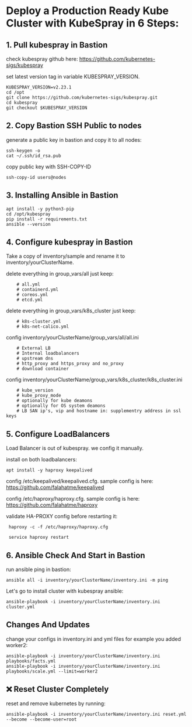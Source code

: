 # Deploy a Production Ready Kube Cluster with KubeSpray in 6 Steps:




## 1. Pull kubespray in Bastion

check kubespray github here: https://github.com/kubernetes-sigs/kubespray

set latest version tag in variable KUBESPRAY_VERSION.

```
KUBESPRAY_VERSION=v2.23.1
cd /opt
git clone https://github.com/kubernetes-sigs/kubespray.git
cd kubespray
git checkout $KUBESPRAY_VERSION
```



## 2. Copy Bastion SSH Public to nodes

generate a public key in bastion and copy it to all nodes:

```
ssh-keygen -o
cat ~/.ssh/id_rsa.pub
```
copy public key with SSH-COPY-ID
```
ssh-copy-id users@nodes
```



## 3. Installing Ansible in Bastion

```
apt install -y python3-pip 
cd /opt/kubespray
pip install -r requirements.txt
ansible --version
```



## 4. Configure kubespray in Bastion

Take a copy of inventory/sample and rename it to inventory/yourClusterName.


delete everything in group_vars/all just keep:

        # all.yml
        # containerd.yml
        # coreos.yml
        # etcd.yml

delete everything in group_vars/k8s_cluster just keep:

        # k8s-cluster.yml
        # k8s-net-calico.yml

config inventory/yourClusterName/group_vars/all/all.ini

        # External LB
        # Internal loadbalancers
        # upstream dns
        # http_proxy and https_proxy and no_proxy
        # download container

config inventory/yourClusterName/group_vars/k8s_cluster/k8s_cluster.ini

        # kube_version
        # kube_proxy_mode
        # optionally for kube deamons
        # optionally for OS system deamons
        # LB SAN ip's, vip and hostname in: supplementry address in ssl keys

## 5. Configure LoadBalancers

Load Balancer is out of kubespray. we config it manually.

install on both loadbalancers:

```
apt install -y haproxy keepalived
```

config /etc/keepalived/keepalived.cfg. sample config is here: https://github.com/falahatme/keepalived

config /etc/haproxy/haproxy.cfg. sample config is here: https://github.com/falahatme/haproxy

validate HA-PROXY config before restarting it:

```
 haproxy -c -f /etc/haproxy/haproxy.cfg
```
```
 service haproxy restart
```


## 6. Ansible Check And Start in Bastion

run ansible ping in bastion:
```
ansible all -i inventory/yourClusterName/inventory.ini -m ping
```

Let's go to install cluster with kubespray ansible:
```
ansible-playbook -i inventory/yourClusterName/inventory.ini cluster.yml
```



## Changes And Updates

change your configs in inventory.ini  and yml files
for example you added worker2:

```
ansible-playbook -i inventory/yourClusterName/inventory.ini playbooks/facts.yml
ansible-playbook -i inventory/yourClusterName/inventory.ini playbooks/scale.yml --limit=worker2
```

## ❌ Reset Cluster Completely

reset and remove kubernetes by running:

```
ansible-playbook -i inventory/yourClusterName/inventory.ini reset.yml --become --become-user=root
```

